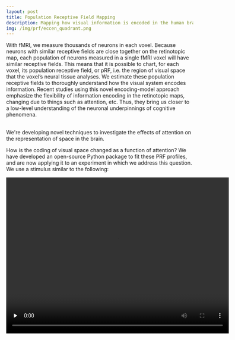 ```yaml
---
layout: post
title: Population Receptive Field Mapping
description: Mapping how visual information is encoded in the human brain
img: /img/prf/eccen_quadrant.png
---
```


With fMRI, we measure thousands of neurons in each voxel. Because neurons with similar receptive fields are close together on the retinotopic map, each population of neurons measured in a single fMRI voxel will have similar receptive fields. This means that it is possible to chart, for each voxel, its population receptive field, or pRF, i.e. the region of visual space that the voxel’s neural tissue analyses. We estimate these population receptive fields to thoroughly understand how the visual system encodes information. Recent studies using this novel encoding-model approach emphasize the flexibility of information encoding in the retinotopic maps, changing due to things such as attention, etc. Thus, they bring us closer to a low-level understanding of the neuronal underpinnings of cognitive phenomena.

<div class="img_row">
	<img class="col two" src="{{ site.baseurl }}/img/prf/retmap_flat.png" alt="" title="Retinotopic map"/>
	<img class="col one" src="{{ site.baseurl }}/img/prf/eccen_quadrant.png" alt="" title="Some Data"/>
</div>
<div class="col three caption">
	We're developing novel techniques to investigate the effects of attention on the representation of space in the brain.
</div>

How is the coding of visual space changed as a function of attention? We have developed an open-source Python package to fit these PRF profiles, and are now applying it to an experiment in which we address this question. We use a stimulus similar to the following:

<div class="photo_frame_center" align = "center">
 <video width="600" height="420" controls preload="none">
  <!-- poster="{{ site.baseurl }}/img/prf/retmap_flat.png"> -->
  <source src="{{ site.baseurl }}/img/prf/stim_movie_orig.mov" type='video/mp4; codecs="avc1.42E01E, mp4a.40.2"'>
<!--   <source src="/img/blog/movie/movie.ogv" type='video/ogg; codecs="theora, vorbis"'>
  <source src="/img/blog/movie/movie.webm" type='video/webm; codecs="vp8, vorbis"'>
  <iframe src="http://player.vimeo.com/video/24959362?title=0&amp;byline=0&amp;portrait=0"
   width="400" height="300"></iframe>
 --> </video>
</div>




